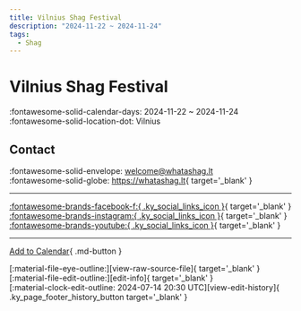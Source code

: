 ```yaml
---
title: Vilnius Shag Festival
description: "2024-11-22 ~ 2024-11-24"
tags:
  - Shag
---
```


# Vilnius Shag Festival 

:fontawesome-solid-calendar-days: 2024-11-22 ~ 2024-11-24  
:fontawesome-solid-location-dot: Vilnius  

## Contact

:fontawesome-solid-envelope: <welcome@whatashag.lt>  
:fontawesome-solid-globe: <https://whatashag.lt>{ target='_blank' }  

---

 [:fontawesome-brands-facebook-f:{ .ky_social_links_icon }](https://www.facebook.com/whatashag){ target='_blank' } [:fontawesome-brands-instagram:{ .ky_social_links_icon }](https://instagram.com/whatashag){ target='_blank' } [:fontawesome-brands-youtube:{ .ky_social_links_icon }](https://youtube.com/@whatashag){ target='_blank' }

---

[Add to Calendar](https://swing.news/ics/en/2024/lt_LT/vilnius-shag-festival-2024.ics){ .md-button }

<div class="ky_page_footer" markdown>
<div class="ky_page_footer_trailing" markdown="span">
[:material-file-eye-outline:][view-raw-source-file]{ target='_blank' }
[:material-file-edit-outline:][edit-info]{ target='_blank' }
</div>
<div class="ky_page_footer_leading" markdown="span">
[:material-clock-edit-outline: 2024-07-14 20:30 UTC][view-edit-history]{ .ky_page_footer_history_button target='_blank' }
</div>
</div>

[view-raw-source-file]: https://github.com/swingdance/events/blob/main/2024/lt_LT/vilnius-shag-festival-2024.json "View Raw Source File"
[edit-info]: https://github.com/swingdance/events/issues/new?assignees=&labels=update+event&projects=&template=03-update_entity.yml&title=%5B2024%2Flt_LT%5D%20Vilnius%20Shag%20Festival&region=lt_LT&year=2024&id=vilnius-shag-festival-2024&name=Vilnius%20Shag%20Festival&org_id= "Edit Info"

[view-edit-history]: https://github.com/swingdance/events/commits/main/2024/lt_LT/vilnius-shag-festival-2024.json "View Edit History"
